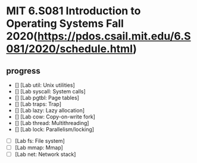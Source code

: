 # MIT 6.S081 Introduction to Operating Systems Fall 2020(https://pdos.csail.mit.edu/6.S081/2020/schedule.html)

## progress

- [] [Lab util: Unix utilities]
- [] [Lab syscall: System calls]
- [] [Lab pgtbl: Page tables]
- [] [Lab traps: Trap]
- [] [Lab lazy: Lazy allocation]
- [] [Lab cow: Copy-on-write fork]
- [] [Lab thread: Multithreading]
- [] [Lab lock: Parallelism/locking]
- [ ] [Lab fs: File system]
- [ ] [Lab mmap: Mmap]
- [ ] [Lab net: Network stack]
